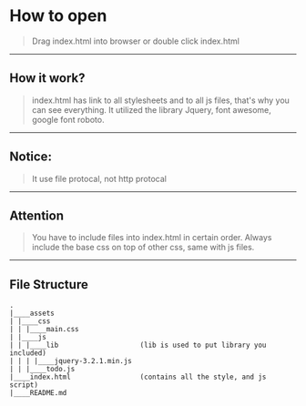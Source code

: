 # How to open
> Drag index.html into browser or double click index.html
---
## How it work?
> index.html has link to all stylesheets and to all js files, that's why you can see everything.
It utilized the library Jquery, font awesome, google font roboto.
---
## Notice:
> It use file protocal, not http protocal
---
## Attention
> You have to include files into index.html in certain order. Always include the base css on top of other css, same with js files.
---
## File Structure
```
.
|____assets
| |____css
| | |____main.css
| |____js
| | |____lib                    (lib is used to put library you included)
| | | |____jquery-3.2.1.min.js
| | |____todo.js
|____index.html                 (contains all the style, and js script)
|____README.md
```
